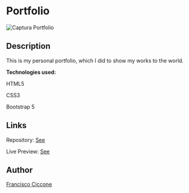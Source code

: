 # Portfolio

![Captura Portfolio](https://user-images.githubusercontent.com/82279535/128599770-3eb52eda-d504-412e-8afe-07ce2049055e.PNG)

## Description

This is my personal portfolio, which I did to show my works to the world.

<b>Technologies used:</b>

HTML5

CSS3

Bootstrap 5

## Links

Repository: [See](https://github.com/franciccone/portfolio)

Live Preview: [See](https://franciccone.github.io/portfolio/)

## Author

[Francisco Ciccone](https://github.com/franciccone)
